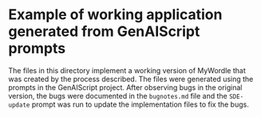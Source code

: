 # Example of working application generated from GenAIScript prompts

The files in this directory implement a working version of MyWordle that was created by the process described.  The files were generated using the prompts in the GenAIScript project.  After observing bugs in the original version, the bugs were documented in the ```bugnotes.md``` file and the ```SDE-update``` prompt was run to update the implementation files to fix the bugs.
